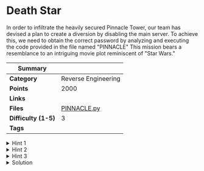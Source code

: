 # Death Star

In order to infiltrate the heavily secured Pinnacle Tower, our team has devised a plan to create a diversion by disabling the main server. To achieve this, we need to obtain the correct password by analyzing and executing the code provided in the file named "PINNACLE" This mission bears a resemblance to an intriguing movie plot reminiscent of "Star Wars."

| Summary              |                                                                                                                                                                                          |
| -------------------- | ---------------------------------------------------------------------------------------------------------------------------------------------------------------------------------------- |
| **Category**         | Reverse Engineering                                                                                                                                                                      |
| **Points**           | 2000                                                                                                                                                                                     |
| **Links**            |                                                                                                                                                                                          |
| **Files**            | [PINNACLE.py](https://ctf.hexhimalaya.com/files/6243d8cd3e2d47afe9b05e3137833e4a/PINNACLE.py?token=.eJyrViotTi2Kz0xRsjLWUSpJTcyFsdMyc1LBbEPjWgD0CAwf.ZK7fpQ.fR-c7xoPWCE_8uBmJ8slPGcswP4) |
| **Difficulty (1-5)** | 3                                                                                                                                                                                        |
| **Tags**             |                                                                                                                                                                                          |

<details>
  <summary>Hint 1</summary>
  
  Focus on the shift.

</details>

<details>
  <summary>Hint 2</summary>

Julius Caeser in Star Wars???

</details>
<details>
  <summary>Hint 3</summary>

Try decrypting the message using the Cipher.

</details>

<details>
<summary>Solution</summary>
  
### Follow the process below.
    
The function is a modified version of Caesar Cipher. You’ve to create a decryption function
The hint for key is the start of CTF = 19

```python
def skywalker(saber, key):
    stormtrooper = ""
    for char in saber:
        if char. isalpha():
            shift = ord(key[0].upper()) - ord('A')
            char = chr((ord(char.upper()) - ord('A') - shift) % 26 + ord('A'))
        stormtrooper += char
        key = key[1:] + key[0]
    return stormtrooper

key = "19"
saber = "MLP{DZOXYJMWSKCLBGXYGADZIGE}"
stormtrooper = skywalker(saber, key)
print("Skywalkered message: " + stormtrooper)
```

<details>
<summary>Disclose answer ?</summary>

```copy
CTF{THEFORCEISSTRONGWITHYOU}
```

</details>

</details>

